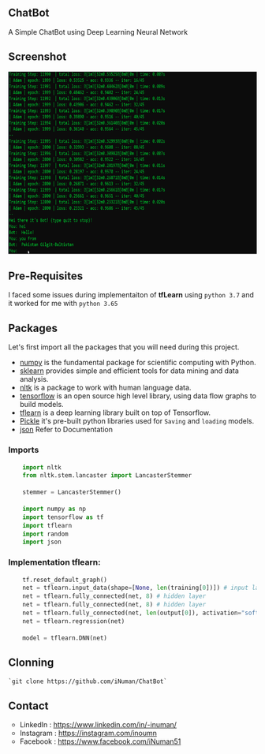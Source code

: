## ChatBot
A Simple ChatBot using Deep Learning Neural Network

## Screenshot
<p align="center">
  <img src="https://github.com/iNuman/ChatBot/blob/master/ChatBot.gif" width="900" height="370">
</p>

## Pre-Requisites
I faced some issues during implementaiton of **tfLearn** using `python 3.7` and it worked for me with `python 3.65`
## Packages

Let's first import all the packages that you will need during this project.
- [numpy](https://www.numpy.org/) is the fundamental package for scientific computing with Python.
- [sklearn](http://scikit-learn.org/stable/) provides simple and efficient tools for data mining and data analysis. 
- [nltk](https://www.nltk.org/) is a package to work with human language data.
- [tensorflow](https://www.tensorflow.org/) is an open source high level library, using data flow graphs to build models.
- [tflearn](http://tflearn.org/) is a deep learning library built on top of Tensorflow.
- [Pickle](https://docs.python.org/3/library/pickle.html) it's pre-built python libraries used for `Saving` and `loading` models.
- [json](https://docs.python.org/2/library/json.html) Refer to Documentation

### Imports

```python
    import nltk
    from nltk.stem.lancaster import LancasterStemmer

    stemmer = LancasterStemmer()

    import numpy as np
    import tensorflow as tf
    import tflearn
    import random
    import json
```


### Implementation tflearn:
```python
    tf.reset_default_graph()
    net = tflearn.input_data(shape=[None, len(training[0])]) # input layer, 
    net = tflearn.fully_connected(net, 8) # hidden layer
    net = tflearn.fully_connected(net, 8) # hidden layer
    net = tflearn.fully_connected(net, len(output[0]), activation="softmax") # activation function along with output
    net = tflearn.regression(net)

    model = tflearn.DNN(net)
```

## Clonning
    `git clone https://github.com/iNuman/ChatBot`

## Contact
<p align="left">
<ul style="list-style-type:circle;">
  <li>LinkedIn  : <a href="https://www.linkedin.com/in/-inuman/">https://www.linkedin.com/in/-inuman/</a>
  <li>Instagram : <a href="https://instagram.com/inoumn">https://instagram.com/inoumn</a></li>
  <li>Facebook  : <a href="https://www.facebook.com/iNuman51">https://www.facebook.com/iNuman51</a></li>
</ul></p>
